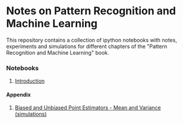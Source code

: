 # Notes on Pattern Recognition and Machine Learning
This repository contains a collection of ipython notebooks with notes, experiments and simulations for different chapters of the "Pattern Recognition and Machine Learning" book.

### Notebooks
1. [Introduction](https://nbviewer.jupyter.org/github/pablormier/prml-bishop-notebook/blob/8aa2fd050de43832c711c8167037b991bd563193/notebooks/1.%20Introduction.ipynb)

#### Appendix
1. [Biased and Unbiased Point Estimators - Mean and Variance (simulations)](http://nbviewer.jupyter.org/github/pablormier/simulations/blob/faccbb324eff3050d24e9ea6c7da7aaaf4d68922/notebooks/1%20-%20Biased%20and%20Unbiased%20Point%20Estimators%20-%20Sample%20mean%20and%20variance.ipynb)
